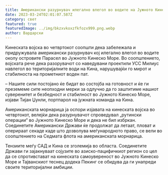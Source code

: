 ```yaml
---
title: Американски разурнувач илегално влегол во водите на Јужното Кинеско Море?
date: 2023-03-24T02:01:07.587Z
category: свет
featured: true
featuredImage: ../img/bkzxvkoxzfkfozx999.png.webp
author: Вардарски
---
```


Кинеската војска во четвртокот соопшти дека забележала и придружувала американски разурнувач кој илегално влегол во водите околу островите Парасел во Јужното Кинеско Море. Во соопштението, војската рече дека разорувачот со наведувани проектили УСС Милиус навлегол во територијалните води на Кина, нарушувајќи го мирот и стабилноста на прометниот воден пат.

– Нашите сили постојано ќе бидат во состојба на готовност и ќе ги преземеме сите неопходни мерки за одлучно да го заштитиме нашиот суверенитет и безбедност и стабилност во Јужното Кинеско Море, изјави Тијан Џунли, портпарол на јужната команда на Кина.

Американската морнарица ја оспори изјавата на кинеската војска во четвртокот, велејќи дека разурнувачот спроведувал „рутински операции“ во Јужното Кинеско Море и дека не бил избркан. Соединетите Американски Држави ќе продолжат да летаат, пловат и оперираат секаде каде што дозволува меѓународното право, се вели во соопштението на Седмата флота на американската морнарица.

Тензиите меѓу САД и Кина се зголемија во областа. Соединетите Држави ги зајакнуваат сојузите во азиско-пацифичкиот регион со цел да се спротивстават на кинеската самоувереност во Јужното Кинеско Море и Тајванскиот теснец додека Пекинг се обидува да ги унапреди своите територијални амбиции.
